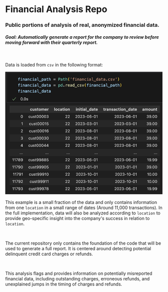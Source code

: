 # Financial Analysis Repo

### Public portions of analysis of real, anonymized financial data.
##### Goal: Automatically generate a report for the company to review before moving forward with their quarterly report.
<br>

Data is loaded from `csv` in the following format:

<img src="raw_financial_df.png" width="500">

This example is a small fraction of the data and only contains information from one `location` in a small range of dates (Around 11,000 transactions). In the full implementation, data will also be analyzed according to `location` to provide geo-specific insight into the company's success in relation to `location`.

<br>

The current repository only contains the foundation of the code that will be used to generate a full report. It is 
centered around detecting potential delinquent credit card charges or refunds.

<br>

This analysis flags and provides information on potentially misreported financial data, including outstanding charges, erroneous refunds, and unexplained jumps in the timing of charges and refunds.
